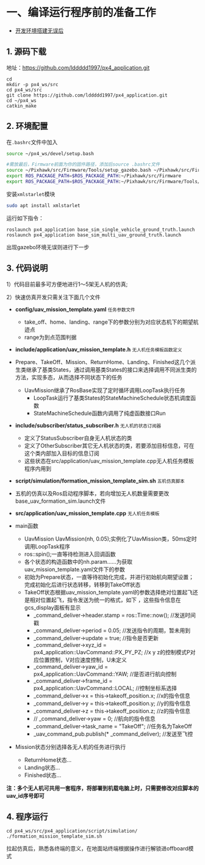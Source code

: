 # 一、编译运行程序前的准备工作

* <u>开发环境搭建无误后</u>

## 1. 源码下载

地址：https://github.com/lddddd1997/px4_application.git
```
cd
mkdir -p px4_ws/src
cd px4_ws/src
git clone https://github.com/lddddd1997/px4_application.git
cd ~/px4_ws
catkin_make
```

## 2. 环境配置

在`.bashrc`文件中加入

```bash
source ~/px4_ws/devel/setup.bash

#需放最后，Firmware前面为你的固件路径，添加后source .bashrc文件
source ~/Pixhawk/src/Firmware/Tools/setup_gazebo.bash ~/Pixhawk/src/Firmware/ ~/Pixhawk/src/Firmware/build/px4_sitl_default
export ROS_PACKAGE_PATH=$ROS_PACKAGE_PATH:~/Pixhawk/src/Firmware
export ROS_PACKAGE_PATH=$ROS_PACKAGE_PATH:~/Pixhawk/src/Firmware/Tools/sitl_gazebo
```
安装`xmlstarlet`模块
```bash
sudo apt install xmlstarlet
```
运行如下指令：

```
roslaunch px4_application base_sim_single_vehicle_ground_truth.launch
roslaunch px4_application base_sim_multi_uav_ground_truth.launch
```

出现gazebo环境无误则进行下一步

## 3. 代码说明

1）代码目前最多可方便地进行1～5架无人机的仿真;

2）快速仿真开发只需关注下面几个文件

* **config/uav_mission_template.yaml** `任务参数文件`

  * take_off、home、landing、range下的参数分别为对应状态机下的期望航迹点
  * range为到点范围判据
* **include/application/uav_mission_template.h** `无人机任务模板函数定义` 
* Prepare、TakeOff、Mission、ReturnHome、Landing、Finished这几个派生类继承了基类States，通过调用基类States的接口来选择调用不同派生类的方法，实现多态，从而选择不同状态下的任务
  * UavMission继承了RosBase实现了定时循环调用LoopTask执行任务
    * LoopTask运行了基类States的StateMachineSchedule状态机调度函数
    * StateMachineSchedule函数内调用了纯虚函数接口Run
* **include/subscriber/status_subscriber.h** `无人机的状态订阅器`
  * 定义了StatusSubscriber自身无人机状态的类
  * 定义了OtherSubscriber其它无人机状态的类，若要添加目标信息，可在这个类内部加入目标的信息订阅
  * 这些状态在src/application/uav_mission_template.cpp无人机任务模板程序内用到
* **script/simulation/formation_mission_template_sim.sh** `五机仿真脚本`
* 五机的仿真以及Ros启动程序脚本，若向增加无人机数量需要更改base_uav_formation_sim.launch文件
* **src/application/uav_mission_template.cpp** `无人机任务模板`
* main函数
    * UavMission UavMission(nh, 0.05);实例化了UavMission类，50ms定时调用LoopTask程序
    * ros::spin();一直等待检测进入回调函数
  * 各个状态的构造函数中的nh.param......为获取uav_mission_template.yaml文件下的参数
  * 初始为Prepare状态，一直等待初始化完成，并进行初始航向期望设置；完成初始化后进行状态转移，转移到TakeOff状态
  * TakeOff状态根据uav_mission_template.yaml的参数选择绝对位置起飞还是相对位置起飞，指令发送为统一的格式，如下 ，这些指令信息在gcs_display面板有显示
    * _command_deliver->header.stamp = ros::Time::now();    //发送时间戳
    * _command_deliver->period = 0.05;    //发送指令的周期，暂未用到
    * _command_deliver->update = true;    //指令是否更新
    * _command_deliver->xyz_id = px4_application::UavCommand::PX_PY_PZ;    //x y z的控制模式P对应位置控制，V对应速度控制，U未定义
    * _command_deliver->yaw_id = px4_application::UavCommand::YAW;    //是否进行航向控制
    * _command_deliver->frame_id = px4_application::UavCommand::LOCAL;    //控制坐标系选择
    * _command_deliver->x = this->takeoff_position.x;    //x的指令信息
    * _command_deliver->y = this->takeoff_position.y;    //y的指令信息
    * _command_deliver->z = this->takeoff_position.z;    //z的指令信息
    * // _command_deliver->yaw = 0;    //航向的指令信息
    * _command_deliver->task_name = "TakeOff";    //任务名为TakeOff
    * _uav_command_pub.publish(* _command_deliver);    //发送至飞控
  
* Mission状态分别选择各无人机的任务进行执行
  * ReturnHome状态...
  * Landing状态...
  * Finished状态...

**注：多个无人机可共用一套程序，将部署到机载电脑上时，只需要修改对应脚本的uav_id序号即可**

## 4. 程序运行
```
cd px4_ws/src/px4_application/script/simulation/
./formation_mission_template_sim.sh
```
拉起仿真后，熟悉各终端的意义，在地面站终端根据操作进行解锁进offboard模式